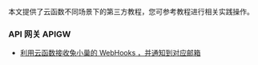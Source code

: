 
本文提供了云函数不同场景下的第三方教程，您可参考教程进行相关实践操作。

###  API 网关 APIGW
- [利用云函数接收兔小巢的 WebHooks ，并通知到对应邮箱](https://cloud.tencent.com/developer/article/1965260)
